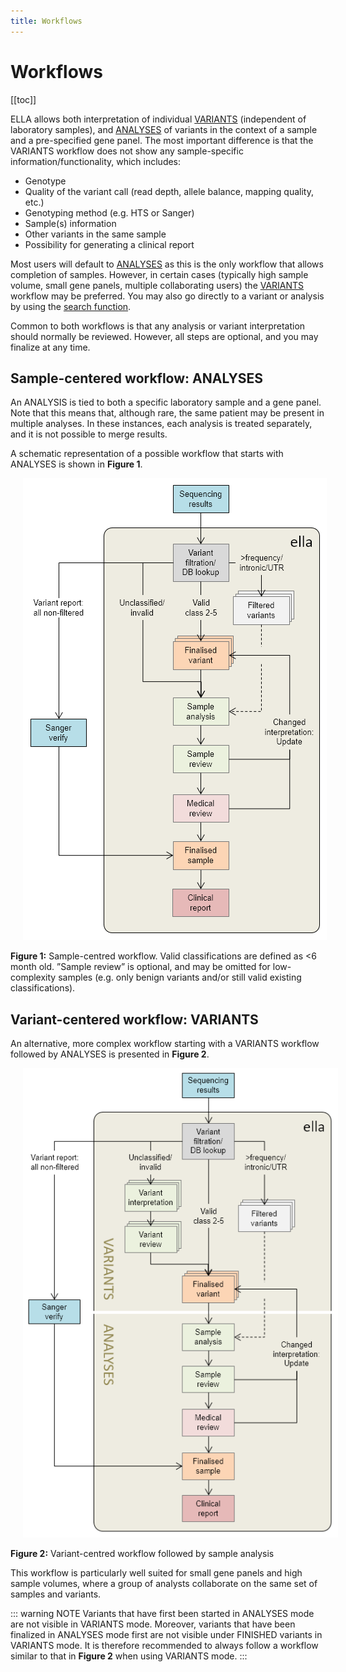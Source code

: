 ```yaml
---
title: Workflows
---
```


# Workflows

[[toc]]

ELLA allows both interpretation of individual [VARIANTS](#variant-centered-workflow-variants) (independent of laboratory samples), and [ANALYSES](#sample-centered-workflow-analyses) of variants in the context of a sample and a pre-specified gene panel. The most important difference is that the VARIANTS workflow does not show any sample-specific information/functionality, which includes:

  - Genotype
  - Quality of the variant call (read depth, allele balance, mapping quality, etc.)
  - Genotyping method (e.g. HTS or Sanger)
  - Sample(s) information
  - Other variants in the same sample
  - Possibility for generating a clinical report

Most users will default to [ANALYSES](#sample-centered-workflow-analyses) as this is the only workflow that allows completion of samples. However, in certain cases (typically high sample volume, small gene panels, multiple collaborating users) the [VARIANTS](#variant-centered-workflow-variants) workflow may be preferred. You may also go directly to a variant or analysis by using the [search function](/manual/choosing-sample-variant.html#search-and-edit-variants-and-samples).

Common to both workflows is that any analysis or variant interpretation should normally be reviewed. However, all steps are optional, and you may finalize at any time. 

## Sample-centered workflow: ANALYSES

An ANALYSIS is tied to both a specific laboratory sample and a gene panel. Note that this means that, although rare, the same patient may be present in multiple analyses. In these instances, each analysis is treated separately, and it is not possible to merge results. 

A schematic representation of a possible workflow that starts with ANALYSES is shown in **Figure 1**.

<div style="text-indent: 4%;"><img src="./img//overview_figure1.png"></div>

**Figure 1:** Sample-centred workflow. Valid classifications are defined as \<6 month old. ”Sample review” is optional, and may be omitted for low-complexity samples (e.g. only benign variants and/or still valid existing classifications).

## Variant-centered workflow: VARIANTS

An alternative, more complex workflow starting with a VARIANTS workflow followed by ANALYSES is presented in **Figure 2**.

<div style="text-indent: 4%;"><img src="./img//overview_figure2.png"></div>

**Figure 2:** Variant-centred workflow followed by sample analysis

This workflow is particularly well suited for small gene panels and high sample volumes, where a group of analysts collaborate on the same set of samples and variants. 

::: warning NOTE
Variants that have first been started in ANALYSES mode are not visible in VARIANTS mode. Moreover, variants that have been finalized in ANALYSES mode first are not visible under FINISHED variants in VARIANTS mode. It is therefore recommended to always follow a workflow similar to that in **Figure 2** when using VARIANTS mode.
:::
